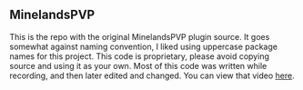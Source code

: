 ## MinelandsPVP
This is the repo with the original MinelandsPVP plugin source. It goes somewhat against naming convention, I liked using uppercase package names for this project. This code is proprietary, please avoid copying source and using it as your own.
Most of this code was written while recording, and then later edited and changed. You can view that video [here](https://youtu.be/29Xj8HOMOgw).
